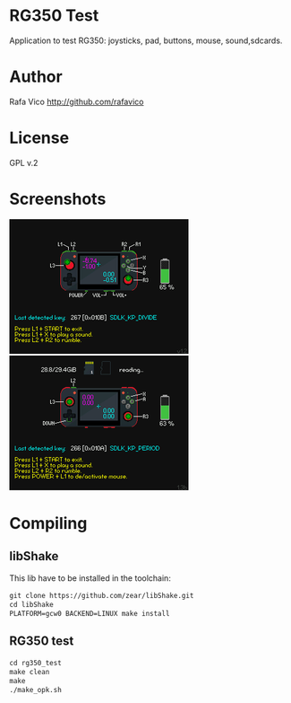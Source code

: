 # RG350 Test
Application to test RG350: joysticks, pad, buttons, mouse, sound,sdcards.

# Author
Rafa Vico
http://github.com/rafavico

# License
GPL v.2

# Screenshots
<img src="https://github.com/RafaVico/rg350_test/blob/master/recursos/rgtest_04.png" alt="image">
<img src="https://github.com/RafaVico/rg350_test/blob/master/recursos/rg350test_v13c.png" alt="image">

# Compiling

## libShake

This lib have to be installed in the toolchain:

```
git clone https://github.com/zear/libShake.git
cd libShake
PLATFORM=gcw0 BACKEND=LINUX make install
```

## RG350 test

```
cd rg350_test
make clean
make
./make_opk.sh
```
